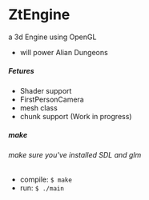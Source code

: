 # ZtEngine
a 3d Engine using OpenGL
- will power Alian Dungeons

##### Fetures
- Shader support
- FirstPersonCamera
- mesh class
- chunk support (Work in progress)
##### make
###### make sure you've installed SDL and glm
- compile: `$ make`
- run: `$ ./main`
